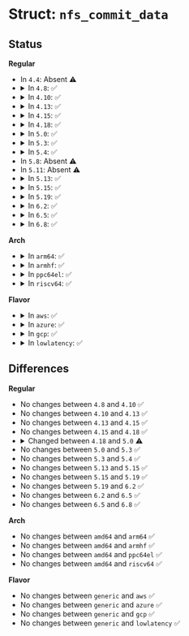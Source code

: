 # Struct: <code>nfs_commit_data</code>

## Status
<b>Regular</b>
<ul>
<li>
In <code>4.4</code>: Absent ⚠️
</li>
<li>
<details>
<summary>In <code>4.8</code>: ✅</summary>

```c
struct nfs_commit_data {
    struct rpc_task task;
    struct inode *inode;
    struct rpc_cred *cred;
    struct nfs_fattr fattr;
    struct nfs_writeverf verf;
    struct list_head pages;
    struct list_head list;
    struct nfs_direct_req *dreq;
    struct nfs_commitargs args;
    struct nfs_commitres res;
    struct nfs_open_context *context;
    struct pnfs_layout_segment *lseg;
    struct nfs_client *ds_clp;
    int ds_commit_index;
    loff_t lwb;
    const struct rpc_call_ops *mds_ops;
    const struct nfs_commit_completion_ops *completion_ops;
    int (*commit_done_cb)(struct rpc_task *, struct nfs_commit_data *);
    long unsigned int flags;
};
```
</details>
</li>
<li>
<details>
<summary>In <code>4.10</code>: ✅</summary>

```c
struct nfs_commit_data {
    struct rpc_task task;
    struct inode *inode;
    struct rpc_cred *cred;
    struct nfs_fattr fattr;
    struct nfs_writeverf verf;
    struct list_head pages;
    struct list_head list;
    struct nfs_direct_req *dreq;
    struct nfs_commitargs args;
    struct nfs_commitres res;
    struct nfs_open_context *context;
    struct pnfs_layout_segment *lseg;
    struct nfs_client *ds_clp;
    int ds_commit_index;
    loff_t lwb;
    const struct rpc_call_ops *mds_ops;
    const struct nfs_commit_completion_ops *completion_ops;
    int (*commit_done_cb)(struct rpc_task *, struct nfs_commit_data *);
    long unsigned int flags;
};
```
</details>
</li>
<li>
<details>
<summary>In <code>4.13</code>: ✅</summary>

```c
struct nfs_commit_data {
    struct rpc_task task;
    struct inode *inode;
    struct rpc_cred *cred;
    struct nfs_fattr fattr;
    struct nfs_writeverf verf;
    struct list_head pages;
    struct list_head list;
    struct nfs_direct_req *dreq;
    struct nfs_commitargs args;
    struct nfs_commitres res;
    struct nfs_open_context *context;
    struct pnfs_layout_segment *lseg;
    struct nfs_client *ds_clp;
    int ds_commit_index;
    loff_t lwb;
    const struct rpc_call_ops *mds_ops;
    const struct nfs_commit_completion_ops *completion_ops;
    int (*commit_done_cb)(struct rpc_task *, struct nfs_commit_data *);
    long unsigned int flags;
};
```
</details>
</li>
<li>
<details>
<summary>In <code>4.15</code>: ✅</summary>

```c
struct nfs_commit_data {
    struct rpc_task task;
    struct inode *inode;
    struct rpc_cred *cred;
    struct nfs_fattr fattr;
    struct nfs_writeverf verf;
    struct list_head pages;
    struct list_head list;
    struct nfs_direct_req *dreq;
    struct nfs_commitargs args;
    struct nfs_commitres res;
    struct nfs_open_context *context;
    struct pnfs_layout_segment *lseg;
    struct nfs_client *ds_clp;
    int ds_commit_index;
    loff_t lwb;
    const struct rpc_call_ops *mds_ops;
    const struct nfs_commit_completion_ops *completion_ops;
    int (*commit_done_cb)(struct rpc_task *, struct nfs_commit_data *);
    long unsigned int flags;
};
```
</details>
</li>
<li>
<details>
<summary>In <code>4.18</code>: ✅</summary>

```c
struct nfs_commit_data {
    struct rpc_task task;
    struct inode *inode;
    struct rpc_cred *cred;
    struct nfs_fattr fattr;
    struct nfs_writeverf verf;
    struct list_head pages;
    struct list_head list;
    struct nfs_direct_req *dreq;
    struct nfs_commitargs args;
    struct nfs_commitres res;
    struct nfs_open_context *context;
    struct pnfs_layout_segment *lseg;
    struct nfs_client *ds_clp;
    int ds_commit_index;
    loff_t lwb;
    const struct rpc_call_ops *mds_ops;
    const struct nfs_commit_completion_ops *completion_ops;
    int (*commit_done_cb)(struct rpc_task *, struct nfs_commit_data *);
    long unsigned int flags;
};
```
</details>
</li>
<li>
<details>
<summary>In <code>5.0</code>: ✅</summary>

```c
struct nfs_commit_data {
    struct rpc_task task;
    struct inode *inode;
    const struct cred *cred;
    struct nfs_fattr fattr;
    struct nfs_writeverf verf;
    struct list_head pages;
    struct list_head list;
    struct nfs_direct_req *dreq;
    struct nfs_commitargs args;
    struct nfs_commitres res;
    struct nfs_open_context *context;
    struct pnfs_layout_segment *lseg;
    struct nfs_client *ds_clp;
    int ds_commit_index;
    loff_t lwb;
    const struct rpc_call_ops *mds_ops;
    const struct nfs_commit_completion_ops *completion_ops;
    int (*commit_done_cb)(struct rpc_task *, struct nfs_commit_data *);
    long unsigned int flags;
};
```
</details>
</li>
<li>
<details>
<summary>In <code>5.3</code>: ✅</summary>

```c
struct nfs_commit_data {
    struct rpc_task task;
    struct inode *inode;
    const struct cred *cred;
    struct nfs_fattr fattr;
    struct nfs_writeverf verf;
    struct list_head pages;
    struct list_head list;
    struct nfs_direct_req *dreq;
    struct nfs_commitargs args;
    struct nfs_commitres res;
    struct nfs_open_context *context;
    struct pnfs_layout_segment *lseg;
    struct nfs_client *ds_clp;
    int ds_commit_index;
    loff_t lwb;
    const struct rpc_call_ops *mds_ops;
    const struct nfs_commit_completion_ops *completion_ops;
    int (*commit_done_cb)(struct rpc_task *, struct nfs_commit_data *);
    long unsigned int flags;
};
```
</details>
</li>
<li>
<details>
<summary>In <code>5.4</code>: ✅</summary>

```c
struct nfs_commit_data {
    struct rpc_task task;
    struct inode *inode;
    const struct cred *cred;
    struct nfs_fattr fattr;
    struct nfs_writeverf verf;
    struct list_head pages;
    struct list_head list;
    struct nfs_direct_req *dreq;
    struct nfs_commitargs args;
    struct nfs_commitres res;
    struct nfs_open_context *context;
    struct pnfs_layout_segment *lseg;
    struct nfs_client *ds_clp;
    int ds_commit_index;
    loff_t lwb;
    const struct rpc_call_ops *mds_ops;
    const struct nfs_commit_completion_ops *completion_ops;
    int (*commit_done_cb)(struct rpc_task *, struct nfs_commit_data *);
    long unsigned int flags;
};
```
</details>
</li>
<li>
In <code>5.8</code>: Absent ⚠️
</li>
<li>
In <code>5.11</code>: Absent ⚠️
</li>
<li>
<details>
<summary>In <code>5.13</code>: ✅</summary>

```c
struct nfs_commit_data {
    struct rpc_task task;
    struct inode *inode;
    const struct cred *cred;
    struct nfs_fattr fattr;
    struct nfs_writeverf verf;
    struct list_head pages;
    struct list_head list;
    struct nfs_direct_req *dreq;
    struct nfs_commitargs args;
    struct nfs_commitres res;
    struct nfs_open_context *context;
    struct pnfs_layout_segment *lseg;
    struct nfs_client *ds_clp;
    int ds_commit_index;
    loff_t lwb;
    const struct rpc_call_ops *mds_ops;
    const struct nfs_commit_completion_ops *completion_ops;
    int (*commit_done_cb)(struct rpc_task *, struct nfs_commit_data *);
    long unsigned int flags;
};
```
</details>
</li>
<li>
<details>
<summary>In <code>5.15</code>: ✅</summary>

```c
struct nfs_commit_data {
    struct rpc_task task;
    struct inode *inode;
    const struct cred *cred;
    struct nfs_fattr fattr;
    struct nfs_writeverf verf;
    struct list_head pages;
    struct list_head list;
    struct nfs_direct_req *dreq;
    struct nfs_commitargs args;
    struct nfs_commitres res;
    struct nfs_open_context *context;
    struct pnfs_layout_segment *lseg;
    struct nfs_client *ds_clp;
    int ds_commit_index;
    loff_t lwb;
    const struct rpc_call_ops *mds_ops;
    const struct nfs_commit_completion_ops *completion_ops;
    int (*commit_done_cb)(struct rpc_task *, struct nfs_commit_data *);
    long unsigned int flags;
};
```
</details>
</li>
<li>
<details>
<summary>In <code>5.19</code>: ✅</summary>

```c
struct nfs_commit_data {
    struct rpc_task task;
    struct inode *inode;
    const struct cred *cred;
    struct nfs_fattr fattr;
    struct nfs_writeverf verf;
    struct list_head pages;
    struct list_head list;
    struct nfs_direct_req *dreq;
    struct nfs_commitargs args;
    struct nfs_commitres res;
    struct nfs_open_context *context;
    struct pnfs_layout_segment *lseg;
    struct nfs_client *ds_clp;
    int ds_commit_index;
    loff_t lwb;
    const struct rpc_call_ops *mds_ops;
    const struct nfs_commit_completion_ops *completion_ops;
    int (*commit_done_cb)(struct rpc_task *, struct nfs_commit_data *);
    long unsigned int flags;
};
```
</details>
</li>
<li>
<details>
<summary>In <code>6.2</code>: ✅</summary>

```c
struct nfs_commit_data {
    struct rpc_task task;
    struct inode *inode;
    const struct cred *cred;
    struct nfs_fattr fattr;
    struct nfs_writeverf verf;
    struct list_head pages;
    struct list_head list;
    struct nfs_direct_req *dreq;
    struct nfs_commitargs args;
    struct nfs_commitres res;
    struct nfs_open_context *context;
    struct pnfs_layout_segment *lseg;
    struct nfs_client *ds_clp;
    int ds_commit_index;
    loff_t lwb;
    const struct rpc_call_ops *mds_ops;
    const struct nfs_commit_completion_ops *completion_ops;
    int (*commit_done_cb)(struct rpc_task *, struct nfs_commit_data *);
    long unsigned int flags;
};
```
</details>
</li>
<li>
<details>
<summary>In <code>6.5</code>: ✅</summary>

```c
struct nfs_commit_data {
    struct rpc_task task;
    struct inode *inode;
    const struct cred *cred;
    struct nfs_fattr fattr;
    struct nfs_writeverf verf;
    struct list_head pages;
    struct list_head list;
    struct nfs_direct_req *dreq;
    struct nfs_commitargs args;
    struct nfs_commitres res;
    struct nfs_open_context *context;
    struct pnfs_layout_segment *lseg;
    struct nfs_client *ds_clp;
    int ds_commit_index;
    loff_t lwb;
    const struct rpc_call_ops *mds_ops;
    const struct nfs_commit_completion_ops *completion_ops;
    int (*commit_done_cb)(struct rpc_task *, struct nfs_commit_data *);
    long unsigned int flags;
};
```
</details>
</li>
<li>
<details>
<summary>In <code>6.8</code>: ✅</summary>

```c
struct nfs_commit_data {
    struct rpc_task task;
    struct inode *inode;
    const struct cred *cred;
    struct nfs_fattr fattr;
    struct nfs_writeverf verf;
    struct list_head pages;
    struct list_head list;
    struct nfs_direct_req *dreq;
    struct nfs_commitargs args;
    struct nfs_commitres res;
    struct nfs_open_context *context;
    struct pnfs_layout_segment *lseg;
    struct nfs_client *ds_clp;
    int ds_commit_index;
    loff_t lwb;
    const struct rpc_call_ops *mds_ops;
    const struct nfs_commit_completion_ops *completion_ops;
    int (*commit_done_cb)(struct rpc_task *, struct nfs_commit_data *);
    long unsigned int flags;
};
```
</details>
</li>
</ul>
<b>Arch</b>
<ul>
<li>
<details>
<summary>In <code>arm64</code>: ✅</summary>

```c
struct nfs_commit_data {
    struct rpc_task task;
    struct inode *inode;
    const struct cred *cred;
    struct nfs_fattr fattr;
    struct nfs_writeverf verf;
    struct list_head pages;
    struct list_head list;
    struct nfs_direct_req *dreq;
    struct nfs_commitargs args;
    struct nfs_commitres res;
    struct nfs_open_context *context;
    struct pnfs_layout_segment *lseg;
    struct nfs_client *ds_clp;
    int ds_commit_index;
    loff_t lwb;
    const struct rpc_call_ops *mds_ops;
    const struct nfs_commit_completion_ops *completion_ops;
    int (*commit_done_cb)(struct rpc_task *, struct nfs_commit_data *);
    long unsigned int flags;
};
```
</details>
</li>
<li>
<details>
<summary>In <code>armhf</code>: ✅</summary>

```c
struct nfs_commit_data {
    struct rpc_task task;
    struct inode *inode;
    const struct cred *cred;
    struct nfs_fattr fattr;
    struct nfs_writeverf verf;
    struct list_head pages;
    struct list_head list;
    struct nfs_direct_req *dreq;
    struct nfs_commitargs args;
    struct nfs_commitres res;
    struct nfs_open_context *context;
    struct pnfs_layout_segment *lseg;
    struct nfs_client *ds_clp;
    int ds_commit_index;
    loff_t lwb;
    const struct rpc_call_ops *mds_ops;
    const struct nfs_commit_completion_ops *completion_ops;
    int (*commit_done_cb)(struct rpc_task *, struct nfs_commit_data *);
    long unsigned int flags;
};
```
</details>
</li>
<li>
<details>
<summary>In <code>ppc64el</code>: ✅</summary>

```c
struct nfs_commit_data {
    struct rpc_task task;
    struct inode *inode;
    const struct cred *cred;
    struct nfs_fattr fattr;
    struct nfs_writeverf verf;
    struct list_head pages;
    struct list_head list;
    struct nfs_direct_req *dreq;
    struct nfs_commitargs args;
    struct nfs_commitres res;
    struct nfs_open_context *context;
    struct pnfs_layout_segment *lseg;
    struct nfs_client *ds_clp;
    int ds_commit_index;
    loff_t lwb;
    const struct rpc_call_ops *mds_ops;
    const struct nfs_commit_completion_ops *completion_ops;
    int (*commit_done_cb)(struct rpc_task *, struct nfs_commit_data *);
    long unsigned int flags;
};
```
</details>
</li>
<li>
<details>
<summary>In <code>riscv64</code>: ✅</summary>

```c
struct nfs_commit_data {
    struct rpc_task task;
    struct inode *inode;
    const struct cred *cred;
    struct nfs_fattr fattr;
    struct nfs_writeverf verf;
    struct list_head pages;
    struct list_head list;
    struct nfs_direct_req *dreq;
    struct nfs_commitargs args;
    struct nfs_commitres res;
    struct nfs_open_context *context;
    struct pnfs_layout_segment *lseg;
    struct nfs_client *ds_clp;
    int ds_commit_index;
    loff_t lwb;
    const struct rpc_call_ops *mds_ops;
    const struct nfs_commit_completion_ops *completion_ops;
    int (*commit_done_cb)(struct rpc_task *, struct nfs_commit_data *);
    long unsigned int flags;
};
```
</details>
</li>
</ul>
<b>Flavor</b>
<ul>
<li>
<details>
<summary>In <code>aws</code>: ✅</summary>

```c
struct nfs_commit_data {
    struct rpc_task task;
    struct inode *inode;
    const struct cred *cred;
    struct nfs_fattr fattr;
    struct nfs_writeverf verf;
    struct list_head pages;
    struct list_head list;
    struct nfs_direct_req *dreq;
    struct nfs_commitargs args;
    struct nfs_commitres res;
    struct nfs_open_context *context;
    struct pnfs_layout_segment *lseg;
    struct nfs_client *ds_clp;
    int ds_commit_index;
    loff_t lwb;
    const struct rpc_call_ops *mds_ops;
    const struct nfs_commit_completion_ops *completion_ops;
    int (*commit_done_cb)(struct rpc_task *, struct nfs_commit_data *);
    long unsigned int flags;
};
```
</details>
</li>
<li>
<details>
<summary>In <code>azure</code>: ✅</summary>

```c
struct nfs_commit_data {
    struct rpc_task task;
    struct inode *inode;
    const struct cred *cred;
    struct nfs_fattr fattr;
    struct nfs_writeverf verf;
    struct list_head pages;
    struct list_head list;
    struct nfs_direct_req *dreq;
    struct nfs_commitargs args;
    struct nfs_commitres res;
    struct nfs_open_context *context;
    struct pnfs_layout_segment *lseg;
    struct nfs_client *ds_clp;
    int ds_commit_index;
    loff_t lwb;
    const struct rpc_call_ops *mds_ops;
    const struct nfs_commit_completion_ops *completion_ops;
    int (*commit_done_cb)(struct rpc_task *, struct nfs_commit_data *);
    long unsigned int flags;
};
```
</details>
</li>
<li>
<details>
<summary>In <code>gcp</code>: ✅</summary>

```c
struct nfs_commit_data {
    struct rpc_task task;
    struct inode *inode;
    const struct cred *cred;
    struct nfs_fattr fattr;
    struct nfs_writeverf verf;
    struct list_head pages;
    struct list_head list;
    struct nfs_direct_req *dreq;
    struct nfs_commitargs args;
    struct nfs_commitres res;
    struct nfs_open_context *context;
    struct pnfs_layout_segment *lseg;
    struct nfs_client *ds_clp;
    int ds_commit_index;
    loff_t lwb;
    const struct rpc_call_ops *mds_ops;
    const struct nfs_commit_completion_ops *completion_ops;
    int (*commit_done_cb)(struct rpc_task *, struct nfs_commit_data *);
    long unsigned int flags;
};
```
</details>
</li>
<li>
<details>
<summary>In <code>lowlatency</code>: ✅</summary>

```c
struct nfs_commit_data {
    struct rpc_task task;
    struct inode *inode;
    const struct cred *cred;
    struct nfs_fattr fattr;
    struct nfs_writeverf verf;
    struct list_head pages;
    struct list_head list;
    struct nfs_direct_req *dreq;
    struct nfs_commitargs args;
    struct nfs_commitres res;
    struct nfs_open_context *context;
    struct pnfs_layout_segment *lseg;
    struct nfs_client *ds_clp;
    int ds_commit_index;
    loff_t lwb;
    const struct rpc_call_ops *mds_ops;
    const struct nfs_commit_completion_ops *completion_ops;
    int (*commit_done_cb)(struct rpc_task *, struct nfs_commit_data *);
    long unsigned int flags;
};
```
</details>
</li>
</ul>

## Differences
<b>Regular</b>
<ul>
<li>
No changes between <code>4.8</code> and <code>4.10</code> ✅
</li>
<li>
No changes between <code>4.10</code> and <code>4.13</code> ✅
</li>
<li>
No changes between <code>4.13</code> and <code>4.15</code> ✅
</li>
<li>
No changes between <code>4.15</code> and <code>4.18</code> ✅
</li>
<li>
<details>
<summary>Changed between <code>4.18</code> and <code>5.0</code> ⚠️</summary>
<ul>
<li>
<b>Field type changed. </b>
<code>struct rpc_cred *cred</code> ➡️ <code>const struct cred *cred</code>
</li>
</ul>
</details>
</li>
<li>
No changes between <code>5.0</code> and <code>5.3</code> ✅
</li>
<li>
No changes between <code>5.3</code> and <code>5.4</code> ✅
</li>
<li>
No changes between <code>5.13</code> and <code>5.15</code> ✅
</li>
<li>
No changes between <code>5.15</code> and <code>5.19</code> ✅
</li>
<li>
No changes between <code>5.19</code> and <code>6.2</code> ✅
</li>
<li>
No changes between <code>6.2</code> and <code>6.5</code> ✅
</li>
<li>
No changes between <code>6.5</code> and <code>6.8</code> ✅
</li>
</ul>
<b>Arch</b>
<ul>
<li>
No changes between <code>amd64</code> and <code>arm64</code> ✅
</li>
<li>
No changes between <code>amd64</code> and <code>armhf</code> ✅
</li>
<li>
No changes between <code>amd64</code> and <code>ppc64el</code> ✅
</li>
<li>
No changes between <code>amd64</code> and <code>riscv64</code> ✅
</li>
</ul>
<b>Flavor</b>
<ul>
<li>
No changes between <code>generic</code> and <code>aws</code> ✅
</li>
<li>
No changes between <code>generic</code> and <code>azure</code> ✅
</li>
<li>
No changes between <code>generic</code> and <code>gcp</code> ✅
</li>
<li>
No changes between <code>generic</code> and <code>lowlatency</code> ✅
</li>
</ul>
